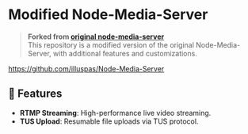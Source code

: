 # Modified Node-Media-Server  
> **Forked from [original node-media-server](https://github.com/illuspas/Node-Media-Server)**  
> This repository is a modified version of the original Node-Media-Server, with additional features and customizations.  

https://github.com/illuspas/Node-Media-Server

## 🚀 Features  
- **RTMP Streaming**: High-performance live video streaming.  
- **TUS Upload**: Resumable file uploads via TUS protocol.  

